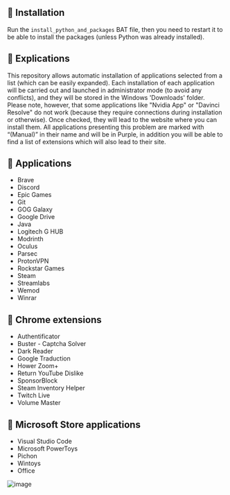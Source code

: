## 🔽 Installation

Run the `install_python_and_packages` BAT file, then you need to restart it to be able to install the packages (unless Python was already installed).

## 🤔 Explications

This repository allows automatic installation of applications selected from a list (which can be easily expanded). Each installation of each application will be carried out and launched in administrator mode (to avoid any conflicts), and they will be stored in the Windows 'Downloads' folder. Please note, however, that some applications like "Nvidia App" or "Davinci Resolve" do not work (because they require connections during installation or otherwise). Once checked, they will lead to the website where you can install them. All applications presenting this problem are marked with “(Manual)” in their name and will be in Purple, in addition you will be able to find a list of extensions which will also lead to their site.

## 📱 Applications

- Brave
- Discord
- Epic Games
- Git
- GOG Galaxy
- Google Drive
- Java
- Logitech G HUB
- Modrinth
- Oculus
- Parsec
- ProtonVPN
- Rockstar Games
- Steam
- Streamlabs
- Wemod
- Winrar

## 📱 Chrome extensions

- Authentificator
- Buster - Captcha Solver
- Dark Reader
- Google Traduction
- Hower Zoom+
- Return YouTube Dislike
- SponsorBlock
- Steam Inventory Helper
- Twitch Live
- Volume Master

## 📱 Microsoft Store applications

- Visual Studio Code
- Microsoft PowerToys
- Pichon
- Wintoys
- Office

![image](https://github.com/LucasM548/Applications-Automatical-Intaller/assets/127530926/4e0c1313-4f27-4b6d-8383-41f4d7bf29d6)

